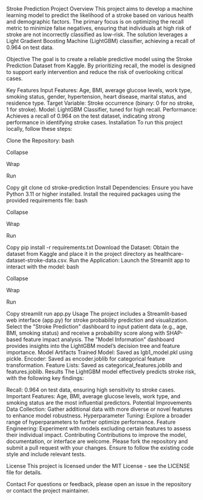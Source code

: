 Stroke Prediction Project
Overview
This project aims to develop a machine learning model to predict the likelihood of a stroke based on various health and demographic factors. The primary focus is on optimizing the recall metric to minimize false negatives, ensuring that individuals at high risk of stroke are not incorrectly classified as low-risk. The solution leverages a Light Gradient Boosting Machine (LightGBM) classifier, achieving a recall of 0.964 on test data.

Objective
The goal is to create a reliable predictive model using the Stroke Prediction Dataset from Kaggle. By prioritizing recall, the model is designed to support early intervention and reduce the risk of overlooking critical cases.

Key Features
Input Features: Age, BMI, average glucose levels, work type, smoking status, gender, hypertension, heart disease, marital status, and residence type.
Target Variable: Stroke occurrence (binary: 0 for no stroke, 1 for stroke).
Model: LightGBM Classifier, tuned for high recall.
Performance: Achieves a recall of 0.964 on the test dataset, indicating strong performance in identifying stroke cases.
Installation
To run this project locally, follow these steps:

Clone the Repository:
bash

Collapse

Wrap

Run

Copy
git clone <repository-url>
cd stroke-prediction
Install Dependencies: Ensure you have Python 3.11 or higher installed. Install the required packages using the provided requirements file:
bash

Collapse

Wrap

Run

Copy
pip install -r requirements.txt
Download the Dataset: Obtain the dataset from Kaggle and place it in the project directory as healthcare-dataset-stroke-data.csv.
Run the Application: Launch the Streamlit app to interact with the model:
bash

Collapse

Wrap

Run

Copy
streamlit run app.py
Usage
The project includes a Streamlit-based web interface (app.py) for stroke probability prediction and visualization.
Select the "Stroke Prediction" dashboard to input patient data (e.g., age, BMI, smoking status) and receive a probability score along with SHAP-based feature impact analysis.
The "Model Information" dashboard provides insights into the LightGBM model’s decision tree and feature importance.
Model Artifacts
Trained Model: Saved as lgb1_model.pkl using pickle.
Encoder: Saved as encoder.joblib for categorical feature transformation.
Feature Lists: Saved as categorical_features.joblib and features.joblib.
Results
The LightGBM model effectively predicts stroke risk, with the following key findings:

Recall: 0.964 on test data, ensuring high sensitivity to stroke cases.
Important Features: Age, BMI, average glucose levels, work type, and smoking status are the most influential predictors.
Potential Improvements
Data Collection: Gather additional data with more diverse or novel features to enhance model robustness.
Hyperparameter Tuning: Explore a broader range of hyperparameters to further optimize performance.
Feature Engineering: Experiment with models excluding certain features to assess their individual impact.
Contributing
Contributions to improve the model, documentation, or interface are welcome. Please fork the repository and submit a pull request with your changes. Ensure to follow the existing code style and include relevant tests.

License
This project is licensed under the MIT License - see the LICENSE file for details.

Contact
For questions or feedback, please open an issue in the repository or contact the project maintainer.
